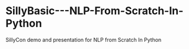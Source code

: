 # SillyBasic---NLP-From-Scratch-In-Python
SillyCon demo and presentation for NLP from Scratch In Python
